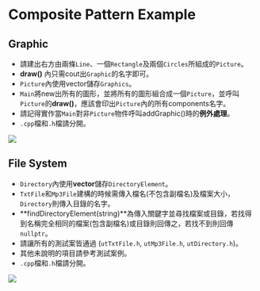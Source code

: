 # Composite Pattern Example
## Graphic
* 請建出右方由兩條`Line`、一個`Rectangle`及兩個`Circles`所組成的`Picture`。
* **draw()** 內只需cout出`Graphic`的名字即可。
* `Picture`內使用vector儲存`Graphics`。
* `Main`將new出所有的圖形，並將所有的圖形組合成一個`Picture`，並呼叫`Picture`的**draw()**，應該會印出`Picture`內的所有components名字。 
* 請記得實作當`Main`對非`Picture`物件呼叫addGraphic()時的**例外處理**。 
* `.cpp`檔和`.h`檔請分開。

![](https://i.imgur.com/cmrMh0x.png)

## File System
* `Directory`內使用**vector**儲存`DirectoryElement`。
* `TxtFile`和`Mp3File`建構的時候需傳入檔名(不包含副檔名)及檔案大小，`Directory`則傳入目錄的名字。 
* **findDirectoryElement(string)**為傳入關鍵字並尋找檔案或目錄，若找得到名稱完全相同的檔案(包含副檔名)或目錄則回傳之，若找不到則回傳`nullptr`。 
* 請讓所有的測試案皆通過 (`utTxtFile.h`, `utMp3File.h`, `utDirectory.h`)。
* 其他未說明的項目請參考測試案例。 
* `.cpp`檔和`.h`檔請分開。

![](https://i.imgur.com/4EbDRvN.png)
